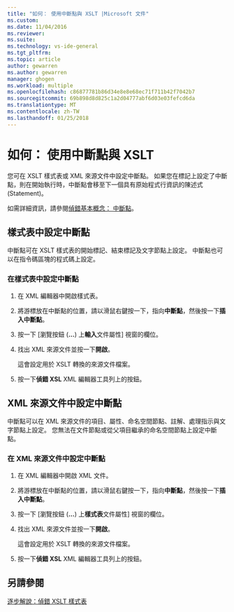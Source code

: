 ```yaml
---
title: "如何： 使用中斷點與 XSLT |Microsoft 文件"
ms.custom: 
ms.date: 11/04/2016
ms.reviewer: 
ms.suite: 
ms.technology: vs-ide-general
ms.tgt_pltfrm: 
ms.topic: article
author: gewarren
ms.author: gewarren
manager: ghogen
ms.workload: multiple
ms.openlocfilehash: c86877781b86d34e8e8e68ec71f711b42f7042b7
ms.sourcegitcommit: 69b898d8d825c1a2d04777abf6d03e03fefcd6da
ms.translationtype: MT
ms.contentlocale: zh-TW
ms.lasthandoff: 01/25/2018
---
```

# <a name="how-to-use-breakpoints-with-xslt"></a>如何： 使用中斷點與 XSLT

您可在 XSLT 樣式表或 XML 來源文件中設定中斷點。 如果您在標記上設定了中斷點，則在開始執行時，中斷點會移至下一個具有原始程式行資訊的陳述式 (Statement)。

如需詳細資訊，請參閱[偵錯基本概念： 中斷點](../debugger/using-breakpoints.md)。

## <a name="set-a-breakpoint-in-a-style-sheet"></a>樣式表中設定中斷點

中斷點可在 XSLT 樣式表的開始標記、結束標記及文字節點上設定。 中斷點也可以在指令碼區塊的程式碼上設定。  
  
### <a name="to-set-a-breakpoint-in-a-style-sheet"></a>在樣式表中設定中斷點
  
1.  在 XML 編輯器中開啟樣式表。  
  
2.  將游標放在中斷點的位置，請以滑鼠右鍵按一下，指向**中斷點**，然後按一下**插入中斷點**。  
  
3.  按一下 [瀏覽按鈕 (**...**) 上**輸入**文件屬性] 視窗的欄位。  
  
4.  找出 XML 來源文件並按一下**開啟**。  
  
     這會設定用於 XSLT 轉換的來源文件檔案。  
  
5.  按一下**偵錯 XSL** XML 編輯器工具列上的按鈕。  

## <a name="set-a-breakpoint-in-an-xml-source-document"></a>XML 來源文件中設定中斷點

中斷點可以在 XML 來源文件的項目、屬性、命名空間節點、註解、處理指示與文字節點上設定。 您無法在文件節點或從父項目繼承的命名空間節點上設定中斷點。  

### <a name="to-set-a-breakpoint-in-an-xml-source-document"></a>在 XML 來源文件中設定中斷點

1.  在 XML 編輯器中開啟 XML 文件。  
  
2.  將游標放在中斷點的位置，請以滑鼠右鍵按一下，指向**中斷點**，然後按一下**插入中斷點**。  
  
3.  按一下 [瀏覽按鈕 (**...**) 上**樣式表**文件屬性] 視窗的欄位。  
  
4.  找出 XML 來源文件並按一下**開啟**。  
  
     這會設定用於 XSLT 轉換的來源文件檔案。  
  
5.  按一下**偵錯 XSL** XML 編輯器工具列上的按鈕。  
 
## <a name="see-also"></a>另請參閱

[逐步解說：偵錯 XSLT 樣式表](../xml-tools/walkthrough-debug-an-xslt-style-sheet.md)